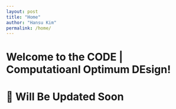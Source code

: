 ```yaml
---
layout: post
title: "Home"
author: "Hansu Kim"
permalink: /home/
---
```

   
# Welcome to the CODE | Computatioanl Optimum DEsign!   
   
# 🚧 Will Be Updated Soon   
